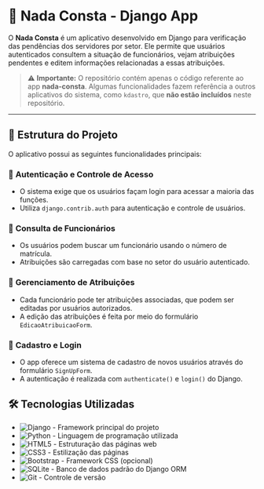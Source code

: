 # 📌 Nada Consta - Django App

O **Nada Consta** é um aplicativo desenvolvido em Django para verificação das pendências dos servidores por setor. Ele permite que usuários autenticados consultem a situação de funcionários, vejam atribuições pendentes e editem informações relacionadas a essas atribuições.

> ⚠ **Importante:** O repositório contém apenas o código referente ao app **nada-consta**. Algumas funcionalidades fazem referência a outros aplicativos do sistema, como `kdastro`, que **não estão incluídos** neste repositório.

---

## 📂 Estrutura do Projeto

O aplicativo possui as seguintes funcionalidades principais:

### 🔹 **Autenticação e Controle de Acesso**
- O sistema exige que os usuários façam login para acessar a maioria das funções.
- Utiliza `django.contrib.auth` para autenticação e controle de usuários.

### 🔹 **Consulta de Funcionários**
- Os usuários podem buscar um funcionário usando o número de matrícula.
- Atribuições são carregadas com base no setor do usuário autenticado.

### 🔹 **Gerenciamento de Atribuições**
- Cada funcionário pode ter atribuições associadas, que podem ser editadas por usuários autorizados.
- A edição das atribuições é feita por meio do formulário `EdicaoAtribuicaoForm`.

### 🔹 **Cadastro e Login**
- O app oferece um sistema de cadastro de novos usuários através do formulário `SignUpForm`.
- A autenticação é realizada com `authenticate()` e `login()` do Django.

## 🛠 Tecnologias Utilizadas

- ![Django](https://img.shields.io/badge/Django-092E20?style=for-the-badge&logo=django&logoColor=white) - Framework principal do projeto
- ![Python](https://img.shields.io/badge/Python-3776AB?style=for-the-badge&logo=python&logoColor=white) - Linguagem de programação utilizada
- ![HTML5](https://img.shields.io/badge/HTML5-E34F26?style=for-the-badge&logo=html5&logoColor=white) - Estruturação das páginas web
- ![CSS3](https://img.shields.io/badge/CSS3-1572B6?style=for-the-badge&logo=css3&logoColor=white) - Estilização das páginas
- ![Bootstrap](https://img.shields.io/badge/Bootstrap-7952B3?style=for-the-badge&logo=bootstrap&logoColor=white) - Framework CSS (opcional)
- ![SQLite](https://img.shields.io/badge/SQLite-003B57?style=for-the-badge&logo=sqlite&logoColor=white) - Banco de dados padrão do Django ORM
- ![Git](https://img.shields.io/badge/Git-F05032?style=for-the-badge&logo=git&logoColor=white) - Controle de versão